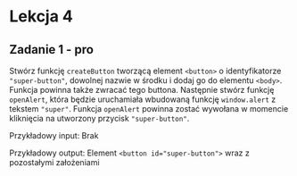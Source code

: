 # Lekcja 4
## Zadanie 1 - pro
Stwórz funkcję `createButton` tworzącą element `<button>` o identyfikatorze `"super-button"`, dowolnej nazwie w środku i dodaj go do elementu `<body>`. Funkcja powinna także zwracać tego buttona. Następnie stwórz funkcję `openAlert`, która będzie uruchamiała wbudowaną funkcję `window.alert` z tekstem `"super"`. Funkcja `openAlert` powinna zostać wywołana w momencie kliknięcia na utworzony przycisk `"super-button"`.

Przykładowy input:
Brak

Przykładowy output:
Element `<button id="super-button">` wraz z pozostałymi założeniami
